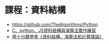 # 課程：資料結構

* https://github.com/TheAlgorithms/Python
* [C、python、JS資料結構與演算法實作練習](https://github.com/nicehorse06/data-structures-and-algorithms)
* [用十分鐘學會《資料結構、演算法和計算理論》](http://www.slideshare.net/ccckmit/ss-56891871)